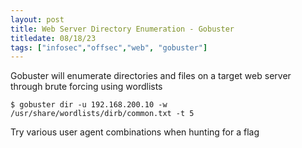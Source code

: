 ```yaml
---
layout: post
title: Web Server Directory Enumeration - Gobuster
titledate: 08/18/23
tags: ["infosec","offsec","web", "gobuster"]
---
```


Gobuster will enumerate directories and files on a target web server through brute forcing using wordlists

    $ gobuster dir -u 192.168.200.10 -w /usr/share/wordlists/dirb/common.txt -t 5

Try various user agent combinations when hunting for a flag

